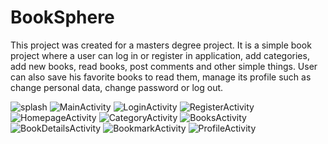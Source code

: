 # BookSphere
This project was created for a masters degree project. It is a simple book project where a user can log in or register in application, add categories, 
add new books, read books, post comments and other simple things. User can also save his favorite books to read them, manage its profile such as change personal data,
change password or log out.

![splash](https://github.com/marijamaric99/BookSphere/assets/67763924/344bf763-af82-4d4b-a6f1-f50f57f6706e)
![MainActivity](https://github.com/marijamaric99/BookSphere/assets/67763924/9055b3ec-6c44-4de2-8932-7059e4523efd)
![LoginActivity](https://github.com/marijamaric99/BookSphere/assets/67763924/1be2d27f-e4cf-46f2-91d8-8ea1441141e7)
![RegisterActivity](https://github.com/marijamaric99/BookSphere/assets/67763924/7ef567b7-9de3-48fc-b877-16062d376355)
![HomepageActivity](https://github.com/marijamaric99/BookSphere/assets/67763924/4b5233ad-7091-445e-ab15-b547b4b08d91)
![CategoryActivity](https://github.com/marijamaric99/BookSphere/assets/67763924/509d28aa-fea4-40fb-918f-7372dd5d6892)
![BooksActivity](https://github.com/marijamaric99/BookSphere/assets/67763924/5d6f567a-e8b4-4a3d-91ba-1a46413218a2)
![BookDetailsActivity](https://github.com/marijamaric99/BookSphere/assets/67763924/3e6d39f4-04eb-4b59-b8fd-7e0633fcce85)
![BookmarkActivity](https://github.com/marijamaric99/BookSphere/assets/67763924/2aa78689-75c9-4b4e-b3cf-ce92e3ac319a)
![ProfileActivity](https://github.com/marijamaric99/BookSphere/assets/67763924/b5fa9d93-1deb-4980-9c05-b132100d9a4a)





